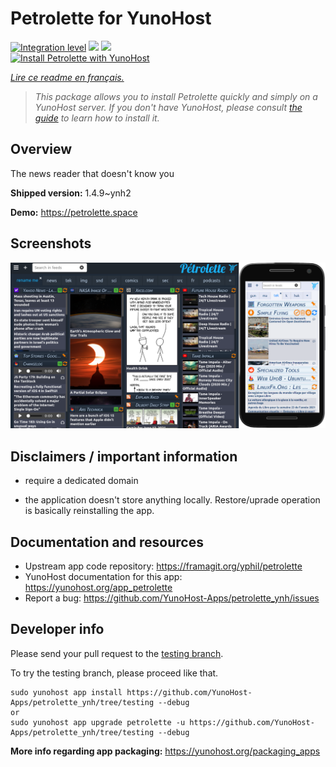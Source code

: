 <!--
N.B.: This README was automatically generated by https://github.com/YunoHost/apps/tree/master/tools/README-generator
It shall NOT be edited by hand.
-->

# Petrolette for YunoHost

[![Integration level](https://dash.yunohost.org/integration/petrolette.svg)](https://dash.yunohost.org/appci/app/petrolette) ![](https://ci-apps.yunohost.org/ci/badges/petrolette.status.svg) ![](https://ci-apps.yunohost.org/ci/badges/petrolette.maintain.svg)  
[![Install Petrolette with YunoHost](https://install-app.yunohost.org/install-with-yunohost.svg)](https://install-app.yunohost.org/?app=petrolette)

*[Lire ce readme en français.](./README_fr.md)*

> *This package allows you to install Petrolette quickly and simply on a YunoHost server.
If you don't have YunoHost, please consult [the guide](https://yunohost.org/#/install) to learn how to install it.*

## Overview

The news reader that doesn't know you

**Shipped version:** 1.4.9~ynh2

**Demo:** https://petrolette.space

## Screenshots

![](./doc/screenshots/petrolette.png)

## Disclaimers / important information

- require a dedicated domain

- the application doesn't store anything locally. Restore/uprade operation is basically reinstalling the app.
## Documentation and resources

* Upstream app code repository: https://framagit.org/yphil/petrolette
* YunoHost documentation for this app: https://yunohost.org/app_petrolette
* Report a bug: https://github.com/YunoHost-Apps/petrolette_ynh/issues

## Developer info

Please send your pull request to the [testing branch](https://github.com/YunoHost-Apps/petrolette_ynh/tree/testing).

To try the testing branch, please proceed like that.
```
sudo yunohost app install https://github.com/YunoHost-Apps/petrolette_ynh/tree/testing --debug
or
sudo yunohost app upgrade petrolette -u https://github.com/YunoHost-Apps/petrolette_ynh/tree/testing --debug
```

**More info regarding app packaging:** https://yunohost.org/packaging_apps